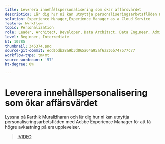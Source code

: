 ```yaml
---
title: Leverera innehållspersonalisering som ökar affärsvärdet
description: Lär dig hur ni kan utnyttja personaliseringsarbetsflöden med Adobe Experience Manager för att få högre avkastning på era upplevelser.
solution: Experience Manager,Experience Manager as a Cloud Service
feature: Workflow
topic: Personalization
role: Leader, Architect, Developer, Data Architect, Data Engineer, Admin, User
level: Beginner, Intermediate
kt: 10785
thumbnail: 345374.png
source-git-commit: edd0bdb28a9b3d065a64a95af6a216b747577c77
workflow-type: tm+mt
source-wordcount: '57'
ht-degree: 0%

---
```



# Leverera innehållspersonalisering som ökar affärsvärdet

Lyssna på Karthik Muralidharan och lär dig hur ni kan utnyttja personaliseringsarbetsflöden med Adobe Experience Manager för att få högre avkastning på era upplevelser.

>[!VIDEO](https://video.tv.adobe.com/v/345374/?quality=12&learn=on)
